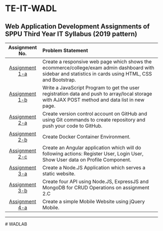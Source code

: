 
# TE-IT-WADL


## Web Application Development Assignments of SPPU Third Year IT Syllabus (2019 pattern)



| Assignment No. | Problem Statement  |
| :--------------:  | :-------------- |
|[Assignment 1-a](Assignment1-A)| Create a responsive web page which shows the ecommerce/college/exam admin dashboard with sidebar and statistics in cards using HTML, CSS and Bootstrap.| 
|[Assignment 1-b](Assignment1-B)| Write a JavaScript Program to get the user registration data and push to array/local storage with AJAX POST method and data list in new page.|
|[Assignment 2-a](Assignment2-A)| Create version control account on GitHub and using Git commands to create repository and push your code to GitHub. |
|[Assignment 2-b](Assignment2-B)| Create Docker Container Environment.|
|[Assignment 2-c](Assignment2-C)|Create an Angular application which will do following actions: Register User, Login User, Show User data on Profile Component.|
|[Assignment 3-a](Assignment3-A)|Create a Node.JS Application which serves a static website.|
|[Assignment 3-b](Assignment3-B)|Create four API using Node.JS, ExpressJS and MongoDB for CRUD Operations on assignment 2.C |
|[Assignment 4-a](Assignment4-A)|Create a simple Mobile Website using jQuery Mobile.|

<hr>
# WADLAB
